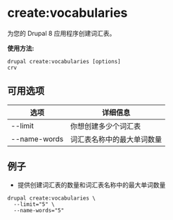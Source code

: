 # create:vocabularies
为您的 Drupal 8 应用程序创建词汇表。

**使用方法:**
```
drupal create:vocabularies [options]
crv
```

## 可用选项
选项 | 详细信息
-------|-------------
--limit | 你想创建多少个词汇表
--name-words | 词汇表名称中的最大单词数量

## 例子
* 提供创建词汇表的数量和词汇表名称中的最大单词数量
```
drupal create:vocabularies \
  --limit="5" \
  --name-words="5"
```
